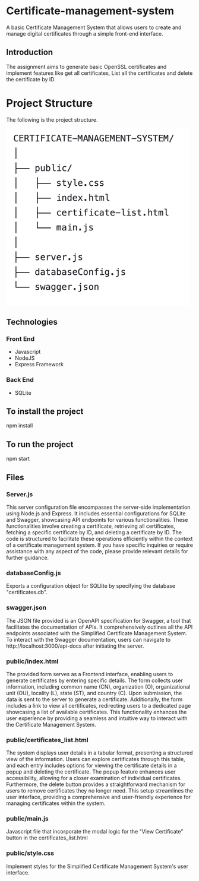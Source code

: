 # Certificate-management-system
A basic Certificate Management System that allows users to create and manage digital certificates through a simple front-end interface.

## Introduction
The assignment aims to generate basic OpenSSL certificates and implement features like get all certificates, List all the certificates and delete the certificate by ID.

# Project Structure
The following is the project structure.

![Alt text](https://github.com/LickyHoney/Certificate-management-system/blob/main/project%20structure.png "Optional title")


## Technologies
### Front End
- Javascript
- NodeJS
- Express Framework

### Back End
- SQLite

## To install the project
npm install

## To run the project
npm start

## Files

### Server.js
This server configuration file encompasses the server-side implementation using Node.js and Express. It includes essential configurations for SQLite and Swagger, showcasing API endpoints for various functionalities. These functionalities involve creating a certificate, retrieving all certificates, fetching a specific certificate by ID, and deleting a certificate by ID. The code is structured to facilitate these operations efficiently within the context of a certificate management system. If you have specific inquiries or require assistance with any aspect of the code, please provide relevant details for further guidance.

### databaseConfig.js
Exports a configuration object for SQLlite by specifying the database "certificates.db".

### swagger.json
The JSON file provided is an OpenAPI specification for Swagger, a tool that facilitates the documentation of APIs. It comprehensively outlines all the API endpoints associated with the Simplified Certificate Management System. To interact with the Swagger documentation, users can navigate to http://localhost:3000/api-docs after initiating the server.

### public/index.html
The provided form serves as a Frontend interface, enabling users to generate certificates by entering specific details. The form collects user information, including common name (CN), organization (O), organizational unit (OU), locality (L), state (ST), and country (C). Upon submission, the data is sent to the server to generate a certificate. Additionally, the form includes a link to view all certificates, redirecting users to a dedicated page showcasing a list of available certificates. This functionality enhances the user experience by providing a seamless and intuitive way to interact with the Certificate Management System.

### public/certificates_list.html
The system displays user details in a tabular format, presenting a structured view of the information. Users can explore certificates through this table, and each entry includes options for viewing the certificate details in a popup and deleting the certificate. The popup feature enhances user accessibility, allowing for a closer examination of individual certificates. Furthermore, the delete button provides a straightforward mechanism for users to remove certificates they no longer need. This setup streamlines the user interface, providing a comprehensive and user-friendly experience for managing certificates within the system. 

### public/main.js
Javascript file that incorporate the modal logic for the "View Certificate" button in the certificates_list.html

### public/style.css
Implement styles for the Simplified Certificate Management System's user interface.